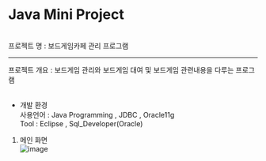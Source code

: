 <h1>Java Mini Project</h1><br>
프로젝트 명 : 보드게임카페 관리 프로그램<br>
<hr>
프로젝트 개요 : 보드게임 관리와 보드게임 대여 및 보드게임 관련내용을 다루는 프로그램 <br><br>

* 개발 환경<br>
사용언어 : Java Programming , JDBC , Oracle11g <br>
Tool : Eclipse , Sql_Developer(Oracle)<br>

1. 메인 화면<br>
![image](https://user-images.githubusercontent.com/46931292/84247973-c38a4a00-ab43-11ea-84cc-094e31a04b2f.png)
